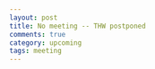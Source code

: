 ```yaml
---
layout: post
title: No meeting -- THW postponed
comments: true
category: upcoming
tags: meeting
---
```


